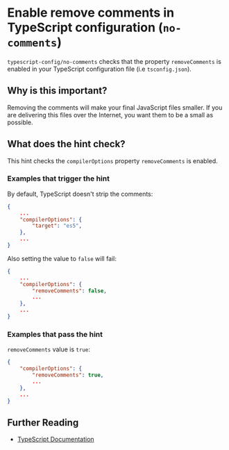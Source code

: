 # Enable remove comments in TypeScript configuration (`no-comments`)

`typescript-config/no-comments` checks that the property `removeComments`
is enabled in your TypeScript configuration file (i.e `tsconfig.json`).

## Why is this important?

Removing the comments will make your final JavaScript files smaller. If you
are delivering this files over the Internet, you want them to be a small as
possible.

## What does the hint check?

This hint checks the `compilerOptions` property `removeComments` is enabled.

### Examples that **trigger** the hint

By default, TypeScript doesn't strip the comments:

```json
{
    ...
    "compilerOptions": {
        "target": "es5",
    },
    ...
}
```

Also setting the value to `false` will fail:

```json
{
    ...
    "compilerOptions": {
        "removeComments": false,
        ...
    },
    ...
}
```

### Examples that **pass** the hint

`removeComments` value is `true`:

```json
{
    "compilerOptions": {
        "removeComments": true,
        ...
    },
    ...
}
```

## Further Reading

* [TypeScript Documentation][typescript docs]

[typescript docs]: https://www.typescriptlang.org/docs/home.html
